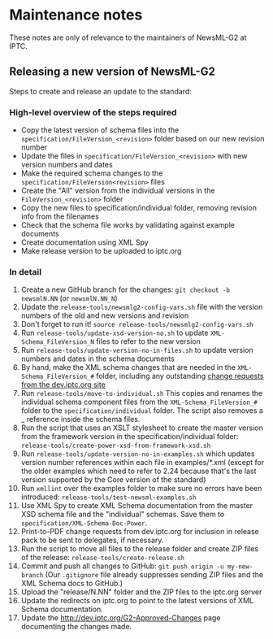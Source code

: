 # Maintenance notes

These notes are only of relevance to the maintainers of NewsML-G2 at IPTC.

## Releasing a new version of NewsML-G2

Steps to create and release an update to the standard:

### High-level overview of the steps required
- Copy the latest version of schema files into the
  `specification/FileVersion_<revision>` folder based on our new revision number
- Update the files in `specification/FileVersion_<revision>` with new version
  numbers and dates
- Make the required schema changes to the `specification/FileVersion<revision>`
  files
- Create the "All" version from the individual versions in the
  `FileVersion_<revision>` folder
- Copy the new files to specification/individual folder, removing revision info
  from the filenames
- Check that the schema file works by validating against example documents
- Create documentation using XML Spy
- Make release version to be uploaded to iptc.org

### In detail
1.  Create a new GitHub branch for the changes: `git checkout -b newsmlN.NN`
    (or `newsmlN.NN_N`)
2.  Update the `release-tools/newsmlg2-config-vars.sh` file with the version
    numbers of the old and new versions and revision
3.  Don't forget to run it! `source release-tools/newsmlg2-config-vars.sh`
4.  Run `release-tools/update-xsd-version-no.sh` to update
    `XML-Schema_FileVersion_N` files to refer to the new version
5.  Run `release-tools/update-version-no-in-files.sh` to update version
    numbers and dates in the schema documents
6.  By hand, make the XML schema changes that are needed in the
    `XML-Schema_FileVersion_#` folder, including any outstanding [change
    requests from the dev.iptc.org
    site](http://dev.iptc.org/G2-Change-Requests-HP)
6.  Run `release-tools/move-to-individual.sh`
    This copies and renames the individual schema component files from the
    `XML-Schema_FileVersion_#` folder to the `specification/individual` folder.
    The script also removes a _<revision> reference inside the schema files.
7.  Run the script that uses an XSLT stylesheet to create the master version
    from the framework version in the specification/individual folder:
    `release-tools/create-power-xsd-from-framework-xsd.sh`
8.  Run `release-tools/update-version-no-in-examples.sh` which updates version
    number references within each file in examples/*.xml (except for the older
    examples which need to refer to 2.24 because that's the last version
    supported by the Core version of the standard)
9.  Run `xmllint` over the examples folder to make sure no errors have been
    introduced:
    `release-tools/test-newsml-examples.sh`
10. Use XML Spy to create XML Schema documentation from the master XSD schema
    file and the "individual" schemas. Save them to
    `specification/XML-Schema-Doc-Power`.
11. Print-to-PDF change requests from dev.iptc.org for inclusion in release pack
    to be sent to delegates, if necessary.
12. Run the script to move all files to the release folder and create ZIP files
    of the release: `release-tools/create-release.sh`
13. Commit and push all changes to GitHub: `git push origin -u my-new-branch`
    (Our `.gitignore` file already suppresses sending ZIP files and the XML
    Schema docs to GitHub.)
14. Upload the "release/N.NN" folder and the ZIP files to the iptc.org server
15. Update the redirects on iptc.org to point to the latest versions of XML
    Schema documentation.
16. Update the http://dev.iptc.org/G2-Approved-Changes page documenting the
    changes made.
